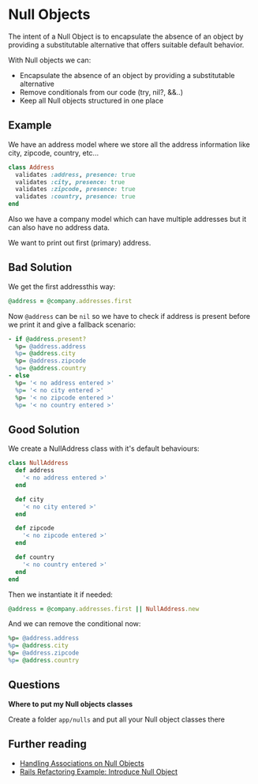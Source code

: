 # Null Objects

The intent of a Null Object is to encapsulate the absence of an object by providing a substitutable alternative that offers suitable default behavior.

With Null objects we can:
  - Encapsulate the absence of an object by providing a substitutable alternative
  - Remove conditionals from our code (try, nil?, &&..)
  - Keep all Null objects structured in one place

## Example

We have an address model where we store all the address information like city, zipcode, country, etc...

```ruby
class Address
  validates :address, presence: true
  validates :city, presence: true
  validates :zipcode, presence: true
  validates :country, presence: true
end
```

Also we have a company model which can have multiple addresses but it can also have no address data.

We want to print out first (primary) address.

## Bad Solution

We get the first addressthis way:

```ruby
@address = @company.addresses.first
```

Now `@address` can be `nil` so we have to check if address is present before we print it and give a fallback scenario:

```ruby
- if @address.present?
  %p= @address.address
  %p= @address.city
  %p= @address.zipcode
  %p= @address.country
- else
  %p= '< no address entered >'
  %p= '< no city entered >'
  %p= '< no zipcode entered >'
  %p= '< no country entered >'
```

## Good Solution

We create a NullAddress class with it's default behaviours:

```ruby
class NullAddress
  def address
    '< no address entered >'
  end

  def city
    '< no city entered >'
  end

  def zipcode
    '< no zipcode entered >'
  end

  def country
    '< no country entered >'
  end
end
```

Then we instantiate it if needed:

```ruby
@address = @company.addresses.first || NullAddress.new
```

And we can remove the conditional now:  

```ruby
%p= @address.address
%p= @address.city
%p= @address.zipcode
%p= @address.country
```

## Questions

**Where to put my Null objects classes**

Create a folder `app/nulls` and put all your Null object classes there

## Further reading

- [Handling Associations on Null Objects](https://robots.thoughtbot.com/handling-associations-on-null-objects)
- [Rails Refactoring Example: Introduce Null Object](https://robots.thoughtbot.com/rails-refactoring-example-introduce-null-object)
